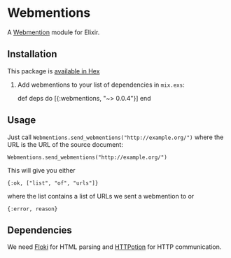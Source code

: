 # Webmentions

A [Webmention](https://indiewebcamp.com/Webmention) module for Elixir.

## Installation

This package is [available in Hex](https://hex.pm/packages/webmentions)

  1. Add webmentions to your list of dependencies in `mix.exs`:

        def deps do
          [{:webmentions, "~> 0.0.4"}]
        end

## Usage

Just call `Webmentions.send_webmentions("http://example.org/")` where
the URL is the URL of the source document:

    Webmentions.send_webmentions("http://example.org/")

This will give you either

    {:ok, ["list", "of", "urls"]}

where the list contains a list of URLs we sent a webmention to or

    {:error, reason}

## Dependencies

We need [Floki](https://github.com/philss/floki) for HTML parsing and
[HTTPotion](https://github.com/myfreeweb/httpotion) for HTTP communication.


